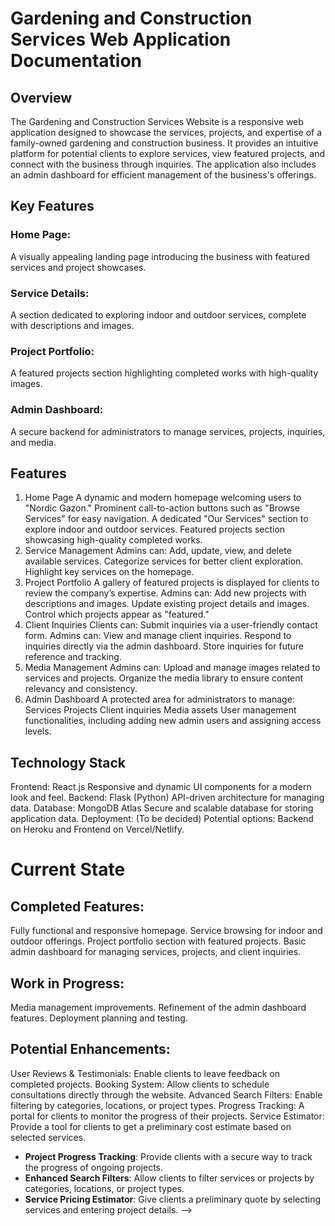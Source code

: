 # Gardening and Construction Services Web Application Documentation

## Overview

The Gardening and Construction Services Website is a responsive web application designed to showcase the services, projects, and expertise of a family-owned gardening and construction business. It provides an intuitive platform for potential clients to explore services, view featured projects, and connect with the business through inquiries. The application also includes an admin dashboard for efficient management of the business's offerings.

## Key Features

### Home Page:

A visually appealing landing page introducing the business with featured services and project showcases.

### Service Details:

A section dedicated to exploring indoor and outdoor services, complete with descriptions and images.

### Project Portfolio:

A featured projects section highlighting completed works with high-quality images.

### Admin Dashboard:

A secure backend for administrators to manage services, projects, inquiries, and media.

## Features

1. Home Page
   A dynamic and modern homepage welcoming users to "Nordic Gazon."
   Prominent call-to-action buttons such as "Browse Services" for easy navigation.
   A dedicated "Our Services" section to explore indoor and outdoor services.
   Featured projects section showcasing high-quality completed works.
2. Service Management
   Admins can:
   Add, update, view, and delete available services.
   Categorize services for better client exploration.
   Highlight key services on the homepage.
3. Project Portfolio
   A gallery of featured projects is displayed for clients to review the company’s expertise.
   Admins can:
   Add new projects with descriptions and images.
   Update existing project details and images.
   Control which projects appear as "featured."
4. Client Inquiries
   Clients can:
   Submit inquiries via a user-friendly contact form.
   Admins can:
   View and manage client inquiries.
   Respond to inquiries directly via the admin dashboard.
   Store inquiries for future reference and tracking.
5. Media Management
   Admins can:
   Upload and manage images related to services and projects.
   Organize the media library to ensure content relevancy and consistency.
6. Admin Dashboard
   A protected area for administrators to manage:
   Services
   Projects
   Client inquiries
   Media assets
   User management functionalities, including adding new admin users and assigning access levels.

## Technology Stack

Frontend: React.js
Responsive and dynamic UI components for a modern look and feel.
Backend: Flask (Python)
API-driven architecture for managing data.
Database: MongoDB Atlas
Secure and scalable database for storing application data.
Deployment: (To be decided)
Potential options: Backend on Heroku and Frontend on Vercel/Netlify.

# Current State

## Completed Features:

Fully functional and responsive homepage.
Service browsing for indoor and outdoor offerings.
Project portfolio section with featured projects.
Basic admin dashboard for managing services, projects, and client inquiries.

## Work in Progress:

Media management improvements.
Refinement of the admin dashboard features.
Deployment planning and testing.

## Potential Enhancements:

User Reviews & Testimonials: Enable clients to leave feedback on completed projects.
Booking System: Allow clients to schedule consultations directly through the website.
Advanced Search Filters: Enable filtering by categories, locations, or project types.
Progress Tracking: A portal for clients to monitor the progress of their projects.
Service Estimator: Provide a tool for clients to get a preliminary cost estimate based on selected services.

<!-- # Gardening and Construction Services Web Application Documentation

## Overview

The **Gardening and Construction Services Website** is designed to help a family-owned gardening and construction business showcase their projects and manage inquiries from potential clients. The application includes an admin dashboard for managing services, projects, client inquiries, and media related to the company’s offerings.

This application allows clients to explore the company's services and contact them for more information or requests, while administrators can manage service details, project portfolios, client communications, and media assets in a secure environment.

## Features

### 1. **Service Management**

Admins can:

- Add, update, view, and delete available services offered by the company.
- Tag services with relevant categories (e.g., deck building, garden design) to make it easier for clients to explore.

### 2. **Project Portfolio**

Admins can:

- Add and update project descriptions.
- Upload project images to showcase completed work.
- Display projects on the website's front end for potential clients to review.

### 3. **Client Inquiries**

- Clients can inquire about the company’s services by filling out a contact form.
- Admins receive these inquiries and can respond to clients directly through the admin dashboard.
- Inquiry details, including the service of interest and client contact information, are stored for future reference.

### 4. **Media Management**

Admins can:

- Upload images related to services and completed projects.
- Manage the media library to ensure only up-to-date and relevant images are displayed on the website.

### 5. **Admin Dashboard**

- A protected area where administrators can log in to manage all aspects of the application.
- Admins can add and manage users, including granting specific access levels to new admin users.
- Admin functions include service and project management, responding to client inquiries, and media management.

## Technology Stack

- **Backend**: Flask server
- **Database**: MongoDB Atlas
- **Frontend**: React Js
- **Deployment**: (To be decided, potentially using Heroku for the backend and Vercel or Netlify for the frontend)

## Potential Features to Discuss (Future Enhancements)

- **User Reviews & Testimonials**: Allow clients to leave reviews or testimonials for projects.
<!-- - **Booking System**: Enable clients to schedule consultations directly through the website. -->

- **Project Progress Tracking**: Provide clients with a secure way to track the progress of ongoing projects.
- **Enhanced Search Filters**: Allow clients to filter services or projects by categories, locations, or project types.
- **Service Pricing Estimator**: Give clients a preliminary quote by selecting services and entering project details. -->

<!-- ## ######################################################################################### -->

<!-- # Gardening and Construction Services Website

A professional web application for a gardening and construction business that offers various services such as deck building and garden design. This application includes an admin dashboard for managing services, projects, client inquiries, and media.

## Project Overview

This project is designed to help a family-owned gardening and construction business manage their services and portfolio while allowing potential clients to inquire about services. The application includes an admin interface where services and projects can be managed.

### Features

- **Service Management**: Admins can add, update, view, and delete services.
- **Project Portfolio**: Admins can manage projects and showcase them on the frontend.
- **Client Inquiries**: Clients can contact the business through a form, and inquiries are stored for the admin to respond.
- **Media Management**: Admins can upload and manage images related to services and projects.
- **Admin Dashboard**: A protected dashboard for admin users to manage the entire application.

### Technology Stack

- **Backend**: Flask (Python)
- **Database**: MongoDB Atlas
- **Frontend**: (To be decided)
- **Deployment**: (To be decided, but likely Heroku for the backend and Vercel or Netlify for the frontend) -->

